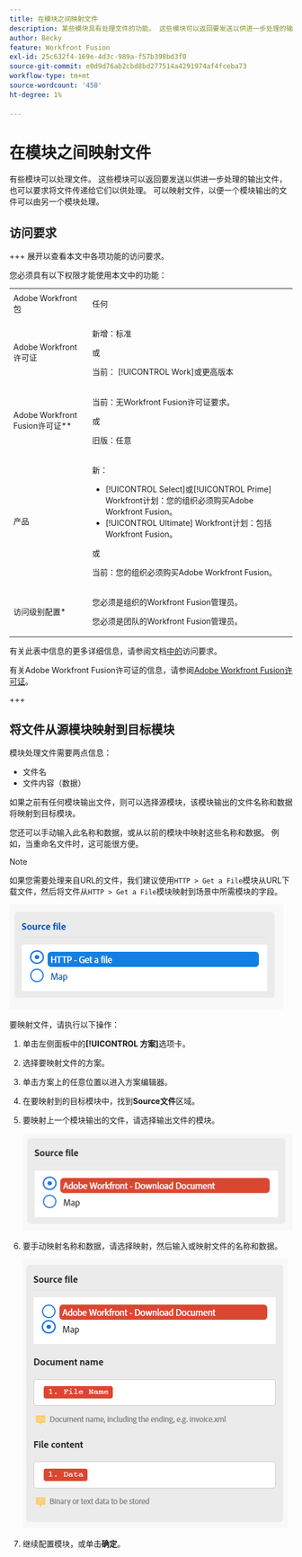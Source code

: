 ```yaml
---
title: 在模块之间映射文件
description: 某些模块具有处理文件的功能。 这些模块可以返回要发送以供进一步处理的输出文件，也可以要求将文件传递给它们以供处理。 这些模块需要相互映射，才能共同处理文件。
author: Becky
feature: Workfront Fusion
exl-id: 25c632f4-169e-4d3c-989a-f57b398bd3f0
source-git-commit: e0d9d76ab2cbd8bd277514a4291974af4fceba73
workflow-type: tm+mt
source-wordcount: '458'
ht-degree: 1%

---
```


# 在模块之间映射文件

有些模块可以处理文件。 这些模块可以返回要发送以供进一步处理的输出文件，也可以要求将文件传递给它们以供处理。 可以映射文件，以便一个模块输出的文件可以由另一个模块处理。

## 访问要求

+++ 展开以查看本文中各项功能的访问要求。

您必须具有以下权限才能使用本文中的功能：

<table style="table-layout:auto">
 <col> 
 <col> 
 <tbody> 
  <tr> 
   <td role="rowheader">Adobe Workfront包</td> 
   <td> <p>任何</p> </td> 
  </tr> 
  <tr data-mc-conditions=""> 
   <td role="rowheader">Adobe Workfront许可证</td> 
   <td> <p>新增：标准</p><p>或</p><p>当前： [!UICONTROL Work]或更高版本</p> </td> 
  </tr> 
  <tr> 
   <td role="rowheader">Adobe Workfront Fusion许可证**</td> 
   <td>
   <p>当前：无Workfront Fusion许可证要求。</p>
   <p>或</p>
   <p>旧版：任意 </p>
   </td> 
  </tr> 
  <tr> 
   <td role="rowheader">产品</td> 
   <td>
   <p>新：</p> <ul><li>[!UICONTROL Select]或[!UICONTROL Prime] Workfront计划：您的组织必须购买Adobe Workfront Fusion。</li><li>[!UICONTROL Ultimate] Workfront计划：包括Workfront Fusion。</li></ul>
   <p>或</p>
   <p>当前：您的组织必须购买Adobe Workfront Fusion。</p>
   </td> 
  </tr>
  <tr data-mc-conditions=""> 
   <td role="rowheader">访问级别配置*</td> 
   <td> 
     <p>您必须是组织的Workfront Fusion管理员。</p>
     <p>您必须是团队的Workfront Fusion管理员。</p>
   </td> 
  </tr> 
   </td> 
  </tr> 
 </tbody> 
</table>

有关此表中信息的更多详细信息，请参阅文档[中的](/help/workfront-fusion/references/licenses-and-roles/access-level-requirements-in-documentation.md)访问要求。

有关Adobe Workfront Fusion许可证的信息，请参阅[Adobe Workfront Fusion许可证](/help/workfront-fusion/set-up-and-manage-workfront-fusion/licensing-operations-overview/license-automation-vs-integration.md)。

+++

## 将文件从源模块映射到目标模块

模块处理文件需要两点信息：

* 文件名
* 文件内容（数据）

如果之前有任何模块输出文件，则可以选择源模块，该模块输出的文件名称和数据将映射到目标模块。

您还可以手动输入此名称和数据，或从以前的模块中映射这些名称和数据。 例如，当重命名文件时，这可能很方便。

>[!NOTE]
>
>如果您需要处理来自URL的文件，我们建议使用`HTTP > Get a File`模块从URL下载文件，然后将文件从`HTTP > Get a File`模块映射到场景中所需模块的字段。
>
>![映射文件](assets/map-source-file.png)

要映射文件，请执行以下操作：

1. 单击左侧面板中的&#x200B;**[!UICONTROL 方案]**&#x200B;选项卡。
1. 选择要映射文件的方案。
1. 单击方案上的任意位置以进入方案编辑器。
1. 在要映射到的目标模块中，找到&#x200B;**Source文件**&#x200B;区域。
1. 要映射上一个模块输出的文件，请选择输出文件的模块。

   ![Workfront下载文档](assets/wf-download-document.png)

1. 要手动映射名称和数据，请选择映射，然后输入或映射文件的名称和数据。

   ![使用映射选项](assets/use-the-map-option.png)

1. 继续配置模块，或单击&#x200B;**确定**。
